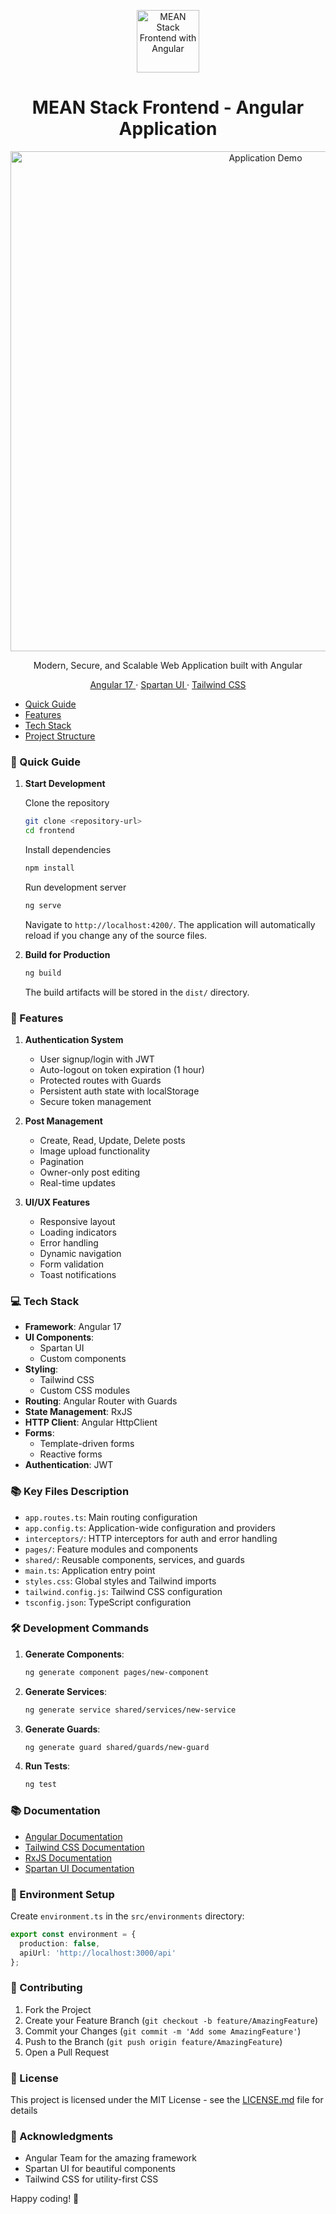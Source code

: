 <p align="center">
  <a href="https://angular.dev/" target="_blank">
    <img alt="MEAN Stack Frontend with Angular" src="https://static.platzi.com/cdn-cgi/image/width=1024,quality=50,format=auto/media/achievements/badge-angular-new-769e08d0-1113-4095-839c-56ab1d0bf45f.png" width="100" />
  </a>
</p>

<h1 align="center">
  MEAN Stack Frontend - Angular Application
</h1>

<p align="center">
  <img src="./public/MEAN.gif" alt="Application Demo" width="800"/>
</p>

<p align="center">
  Modern, Secure, and Scalable Web Application built with Angular
</p>

<p align="center">
  <a href="https://angular.dev/" target="_blank">
    Angular 17
  </a>
  ·
  <a href="https://www.spartan.ng/" target="_blank">
    Spartan UI
  </a>
  ·
  <a href="https://tailwindcss.com/" target="_blank">
    Tailwind CSS
  </a>
</p>

* [Quick Guide](#-quick-guide)
* [Features](#-features)
* [Tech Stack](#-tech-stack)
* [Project Structure](#-project-structure)

### 🤖 Quick Guide

1. **Start Development**
   
   Clone the repository
   ```sh
   git clone <repository-url>
   cd frontend
   ```

   Install dependencies
   ```sh
   npm install
   ```

   Run development server
   ```sh
   ng serve
   ```
   Navigate to `http://localhost:4200/`. The application will automatically reload if you change any of the source files.

2. **Build for Production**
   ```sh
   ng build
   ```
   The build artifacts will be stored in the `dist/` directory.

### 🚀 Features

1. **Authentication System**
   - User signup/login with JWT
   - Auto-logout on token expiration (1 hour)
   - Protected routes with Guards
   - Persistent auth state with localStorage
   - Secure token management

2. **Post Management**
   - Create, Read, Update, Delete posts
   - Image upload functionality
   - Pagination
   - Owner-only post editing
   - Real-time updates

3. **UI/UX Features**
   - Responsive layout
   - Loading indicators
   - Error handling
   - Dynamic navigation
   - Form validation
   - Toast notifications

### 💻 Tech Stack

- **Framework**: Angular 17
- **UI Components**: 
  - Spartan UI
  - Custom components
- **Styling**: 
  - Tailwind CSS
  - Custom CSS modules
- **Routing**: Angular Router with Guards
- **State Management**: RxJS
- **HTTP Client**: Angular HttpClient
- **Forms**: 
  - Template-driven forms
  - Reactive forms
- **Authentication**: JWT

### 📚 Key Files Description

- `app.routes.ts`: Main routing configuration
- `app.config.ts`: Application-wide configuration and providers
- `interceptors/`: HTTP interceptors for auth and error handling
- `pages/`: Feature modules and components
- `shared/`: Reusable components, services, and guards
- `main.ts`: Application entry point
- `styles.css`: Global styles and Tailwind imports
- `tailwind.config.js`: Tailwind CSS configuration
- `tsconfig.json`: TypeScript configuration

### 🛠️ Development Commands

1. **Generate Components**:
   ```sh
   ng generate component pages/new-component
   ```

2. **Generate Services**:
   ```sh
   ng generate service shared/services/new-service
   ```

3. **Generate Guards**:
   ```sh
   ng generate guard shared/guards/new-guard
   ```

4. **Run Tests**:
   ```sh
   ng test
   ```

### 📚 Documentation

- [Angular Documentation](https://angular.dev/)
- [Tailwind CSS Documentation](https://tailwindcss.com/)
- [RxJS Documentation](https://rxjs.dev/)
- [Spartan UI Documentation](https://www.spartan.ng/)

### 🔐 Environment Setup

Create `environment.ts` in the `src/environments` directory:

```typescript
export const environment = {
  production: false,
  apiUrl: 'http://localhost:3000/api'
};
```

### 🤝 Contributing

1. Fork the Project
2. Create your Feature Branch (`git checkout -b feature/AmazingFeature`)
3. Commit your Changes (`git commit -m 'Add some AmazingFeature'`)
4. Push to the Branch (`git push origin feature/AmazingFeature`)
5. Open a Pull Request

### 📝 License

This project is licensed under the MIT License - see the [LICENSE.md](LICENSE.md) file for details

### 🙏 Acknowledgments

- Angular Team for the amazing framework
- Spartan UI for beautiful components
- Tailwind CSS for utility-first CSS

Happy coding! 🚀
